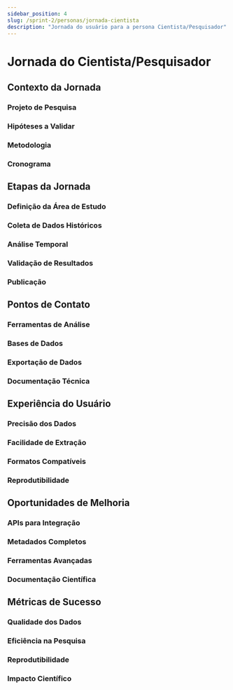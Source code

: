 ```yaml
---
sidebar_position: 4
slug: /sprint-2/personas/jornada-cientista
description: "Jornada do usuário para a persona Cientista/Pesquisador"
---
```


# Jornada do Cientista/Pesquisador

## Contexto da Jornada

### Projeto de Pesquisa

### Hipóteses a Validar

### Metodologia

### Cronograma

## Etapas da Jornada

### Definição da Área de Estudo

### Coleta de Dados Históricos

### Análise Temporal

### Validação de Resultados

### Publicação

## Pontos de Contato

### Ferramentas de Análise

### Bases de Dados

### Exportação de Dados

### Documentação Técnica

## Experiência do Usuário

### Precisão dos Dados

### Facilidade de Extração

### Formatos Compatíveis

### Reprodutibilidade

## Oportunidades de Melhoria

### APIs para Integração

### Metadados Completos

### Ferramentas Avançadas

### Documentação Científica

## Métricas de Sucesso

### Qualidade dos Dados

### Eficiência na Pesquisa

### Reprodutibilidade

### Impacto Científico
